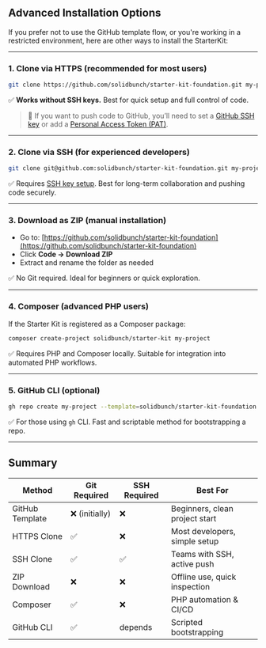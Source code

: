 ## Advanced Installation Options

If you prefer not to use the GitHub template flow, or you're working in a restricted environment, here are other ways to install the StarterKit:

---

### 1. Clone via HTTPS (recommended for most users)

```bash
git clone https://github.com/solidbunch/starter-kit-foundation.git my-project
```

✅ **Works without SSH keys.** Best for quick setup and full control of code.

> 🔐 If you want to push code to GitHub, you’ll need to set a [GitHub SSH key](https://docs.github.com/en/authentication/connecting-to-github-with-ssh) or add a [Personal Access Token (PAT)](https://docs.github.com/en/authentication/keeping-your-account-and-data-secure/managing-your-personal-access-tokens).

---

### 2. Clone via SSH (for experienced developers)

```bash
git clone git@github.com:solidbunch/starter-kit-foundation.git my-project
```

✅ Requires [SSH key setup](https://docs.github.com/en/authentication/connecting-to-github-with-ssh). Best for long-term collaboration and pushing code securely.

---

### 3. Download as ZIP (manual installation)

* Go to: [https://github.com/solidbunch/starter-kit-foundation](https://github.com/solidbunch/starter-kit-foundation)
* Click **Code → Download ZIP**
* Extract and rename the folder as needed

✅ No Git required. Ideal for beginners or quick exploration.

---

### 4. Composer (advanced PHP users)

If the Starter Kit is registered as a Composer package:

```bash
composer create-project solidbunch/starter-kit my-project
```

✅ Requires PHP and Composer locally. Suitable for integration into automated PHP workflows.

---

### 5. GitHub CLI (optional)

```bash
gh repo create my-project --template=solidbunch/starter-kit-foundation --public
```

✅ For those using `gh` CLI. Fast and scriptable method for bootstrapping a repo.

---

## Summary

| Method          | Git Required  | SSH Required | Best For                       |
|-----------------|---------------|--------------|--------------------------------|
| GitHub Template | ❌ (initially) | ❌            | Beginners, clean project start |
| HTTPS Clone     | ✅             | ❌            | Most developers, simple setup  |
| SSH Clone       | ✅             | ✅            | Teams with SSH, active push    |
| ZIP Download    | ❌             | ❌            | Offline use, quick inspection  |
| Composer        | ✅             | ❌            | PHP automation & CI/CD         |
| GitHub CLI      | ✅             | depends      | Scripted bootstrapping         |
